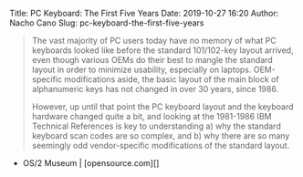 Title: PC Keyboard: The First Five Years
Date: 2019-10-27 16:20
Author: Nacho Cano
Slug: pc-keyboard-the-first-five-years

> The vast majority of PC users today have no memory of what PC keyboards
> looked like before the standard 101/102-key layout arrived, even though
> various OEMs do their best to mangle the standard layout in order to minimize
> usability, especially on laptops. OEM-specific modifications aside, the basic
> layout of the main block of alphanumeric keys has not changed in over 30
> years, since 1986.
>
> However, up until that point the PC keyboard layout and the keyboard hardware
> changed quite a bit, and looking at the 1981-1986 IBM Technical References is
> key to understanding a) why the standard keyboard scan codes are so complex,
> and b) why there are so many seemingly odd vendor-specific modifications of
> the standard layout.

- OS/2 Museum | [opensource.com][]

  [os2museum.com]: http://www.os2museum.com/wp/pc-keyboard-the-first-five-years/
    "PC Keyboard: The First Five Years"
